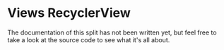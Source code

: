 # Views RecyclerView

The documentation of this split has not been written yet, but feel free to
take a look at the source code to see what it's all about.
